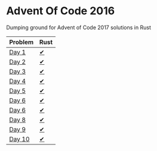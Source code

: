 # Advent Of Code 2016
Dumping ground for Advent of Code 2017 solutions in Rust

| Problem                                        | Rust                  |
|------------------------------------------------|-----------------------|
| [Day 1](http://adventofcode.com/2016/day/1)    | [✔](src/Day1/mod.rs)  |
| [Day 2](http://adventofcode.com/2016/day/2/)   | [✔](src/Day2/mod.rs)  |
| [Day 3](http://adventofcode.com/2016/day/3/)   | [✔](src/Day3/mod.rs)  |
| [Day 4](http://adventofcode.com/2016/day/4/)   | [✔](src/Day4/mod.rs)  |
| [Day 5](http://adventofcode.com/2016/day/5/)   | [✔](src/Day5/mod.rs)  |
| [Day 6](http://adventofcode.com/2016/day/6/)   | [✔](src/Day6/mod.rs)  |
| [Day 6](http://adventofcode.com/2016/day/7/)   | [✔](src/Day7/mod.rs)  |
| [Day 8](http://adventofcode.com/2016/day/8/)   | [✔](src/Day8/mod.rs)  |
| [Day 9](http://adventofcode.com/2016/day/9/)   | [✔](src/Day9/mod.rs)  |
| [Day 10](http://adventofcode.com/2016/day/10/) | [✔](src/Day10/mod.rs) |